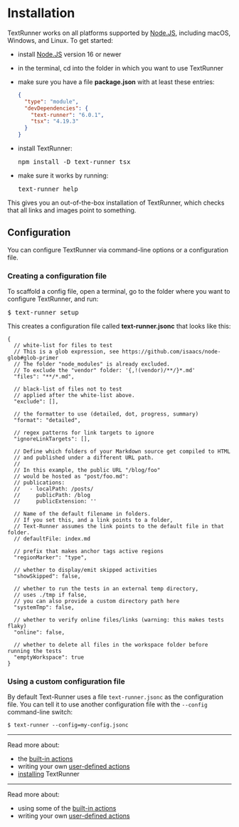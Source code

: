# Installation

TextRunner works on all platforms supported by [Node.JS](https://nodejs.org),
including macOS, Windows, and Linux. To get started:

- install [Node.JS](https://nodejs.org) version 16 or newer
- in the terminal, cd into the folder in which you want to use TextRunner
- make sure you have a file <a type="workspace/new-file"> **package.json** with
  at least these entries:

  ```json
  {
    "type": "module",
    "devDependencies": {
      "text-runner": "6.0.1",
      "tsx": "4.19.3"
    }
  }
  ```

  </a>

- install TextRunner:

  <pre type="shell/command">
  npm install -D text-runner tsx
  </pre>

- make sure it works by running:

  <pre type="shell/command">
  text-runner help
  </pre>

This gives you an out-of-the-box installation of TextRunner, which checks that
all links and images point to something.

## Configuration

You can configure TextRunner via command-line options or a configuration file.

### Creating a configuration file

To scaffold a config file, open a terminal, go to the folder where you want to
configure TextRunner, and run:

<pre type="shell/command">
$ text-runner setup
</pre>

This creates a configuration file called <a type="workspace/existing-file">
**text-runner.jsonc** that looks like this:

```jsonc
{
  // white-list for files to test
  // This is a glob expression, see https://github.com/isaacs/node-glob#glob-primer
  // The folder "node_modules" is already excluded.
  // To exclude the "vendor" folder: '{,!(vendor)/**/}*.md'
  "files": "**/*.md",

  // black-list of files not to test
  // applied after the white-list above.
  "exclude": [],

  // the formatter to use (detailed, dot, progress, summary)
  "format": "detailed",

  // regex patterns for link targets to ignore
  "ignoreLinkTargets": [],

  // Define which folders of your Markdown source get compiled to HTML
  // and published under a different URL path.
  //
  // In this example, the public URL "/blog/foo"
  // would be hosted as "post/foo.md":
  // publications:
  //   - localPath: /posts/
  //     publicPath: /blog
  //     publicExtension: ''

  // Name of the default filename in folders.
  // If you set this, and a link points to a folder,
  // Text-Runner assumes the link points to the default file in that folder.
  // defaultFile: index.md

  // prefix that makes anchor tags active regions
  "regionMarker": "type",

  // whether to display/emit skipped activities
  "showSkipped": false,

  // whether to run the tests in an external temp directory,
  // uses ./tmp if false,
  // you can also provide a custom directory path here
  "systemTmp": false,

  // whether to verify online files/links (warning: this makes tests flaky)
  "online": false,

  // whether to delete all files in the workspace folder before running the tests
  "emptyWorkspace": true
}
```

</a>

### Using a custom configuration file

By default Text-Runner uses a file `text-runner.jsonc` as the configuration
file. You can tell it to use another configuration file with the `--config`
command-line switch:

```
$ text-runner --config=my-config.jsonc
```

<hr>

Read more about:

- the [built-in actions](built-in-actions.md)
- writing your own [user-defined actions](user-defined-actions.md)
- [installing](installation.md) TextRunner
<hr>

Read more about:

- using some of the [built-in actions](built-in-actions.md)
- writing your own [user-defined actions](user-defined-actions.md)
